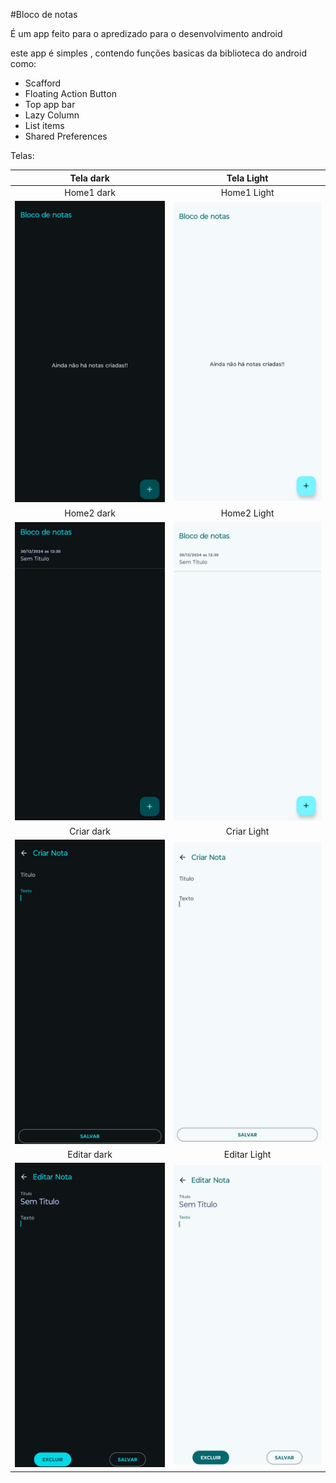 #Bloco de notas

É um app feito para o apredizado para o desenvolvimento android

este app é simples , contendo funções basicas da biblioteca do android como:
- Scafford
- Floating Action Button
- Top app bar
- Lazy Column
- List items
- Shared Preferences

Telas:

 | Tela dark | Tela Light |
 | :---: | :---: |
 | Home1 dark | Home1 Light |
 | ![Home cheia dark](images/homeEmptyDark.jpg) | ![Home cheia Light](images/homeEmptyLight.jpg) |
 | Home2 dark | Home2 Light | 
 | ![Home cheia dark](images/homeFullDark.jpg) | ![Home cheia Light](images/homeFullLight.jpg) | 
 | Criar dark | Criar Light | 
 | ![Criar Dark](images/criarnotaDark.jpg) | ![Criar Light](images/criarnotaLight.jpg) | 
 | Editar dark| Editar Light | 
 | ![Editar Dark](images/editarnotaDark.jpg) | ![Editar Light](images/editarnotaLight.jpg) | 


